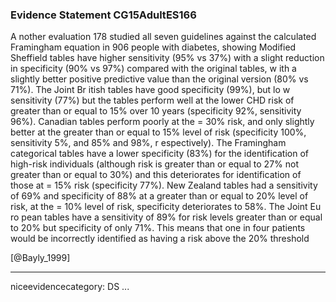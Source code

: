 ### Evidence Statement CG15AdultES166
A nother evaluation 178 studied all seven guidelines against the calculated Framingham equation in 906 people with diabetes, showing Modified Sheffield tables have higher sensitivity (95% vs 37%) with a slight reduction in specificity (90% vs 97%) compared with the original tables, w ith a slightly better positive predictive value than the original version (80% vs 71%). The Joint Br itish tables have good specificity (99%), but lo w sensitivity (77%) but the tables perform well at the lower CHD risk of greater than or equal to 15% over 10 years (specificity 92%, sensitivity 96%). Canadian tables perform poorly at the = 30% risk, and only slightly better at the greater than or equal to 15% level of risk (specificity 100%, sensitivity 5%, and 85% and 98%, r espectively). The Framingham categorical tables have a lower specificity (83%) for the identification of high-risk individuals (although risk is greater than or equal to 27% not greater than or equal to 30%) and this deteriorates for identification of those at = 15% risk (specificity 77%). New Zealand tables had a sensitivity of 69% and specificity of 88% at a greater than or equal to 20% level of risk, at the = 10% level of risk, specificity deteriorates to 58%. The Joint Eu ro pean tables have a sensitivity of 89% for risk levels greater than or equal to 20% but specificity of only 71%. This means that one in four patients would be incorrectly identified as having a risk above the 20% threshold

[@Bayly_1999]

---
niceevidencecategory: DS
...


